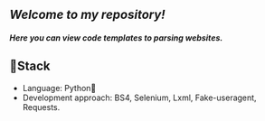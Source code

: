 ## _Welcome to my repository!_
#### _Here you can view code templates to parsing websites._
## 🎸Stack
- Language: Python🐍
- Development approach: BS4, Selenium, Lxml, Fake-useragent, Requests.

